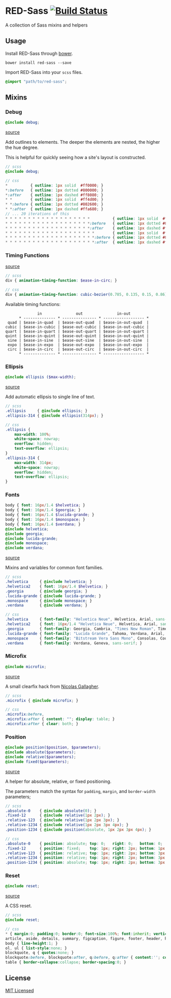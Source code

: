# RED-Sass [![Build Status][travis-badge-url]][travis-url]

[travis-url]: https://travis-ci.org/ff0000/red-sass
[travis-badge-url]: https://travis-ci.org/ff0000/red-sass.png

A collection of Sass mixins and helpers

## Usage

Install RED-Sass through [bower](http://bower.io/).

```
bower install red-sass --save
```

Import RED-Sass into your `scss` files.

```scss
@import "path/to/red-sass";
```

## Mixins

### Debug

```scss
@include debug;
```

[source](mixins/_debug.scss)

Add outlines to elements. The deeper the elements are nested, the higher the hue degree.

This is helpful for quickly seeing how a site's layout is constructed.

```scss
// scss
@include debug;

// css
*          { outline: 1px solid  #ff0000; }
*:before   { outline: 1px dotted #800000; }
*:after    { outline: 1px dashed #ff8080; }
* *        { outline: 1px solid  #ff4d00; }
* *:before { outline: 1px dotted #802600; }
* *:after  { outline: 1px dashed #ffa680; }
// ... 20 iterations of this
* * * * * * * * * * * * * * * * * * *          { outline: 1px solid  #ff0099; }
* * * * * * * * * * * * * * * * * * *:before   { outline: 1px dotted #80004c; }
* * * * * * * * * * * * * * * * * * *:after    { outline: 1px dashed #ff80cc; }
* * * * * * * * * * * * * * * * * * * *        { outline: 1px solid  #ff004c; }
* * * * * * * * * * * * * * * * * * * *:before { outline: 1px dotted #800026; }
* * * * * * * * * * * * * * * * * * * *:after  { outline: 1px dashed #ff80a6; }
```

### Timing Functions

[source](mixins/_easings.scss)

```scss
// scss
div { animation-timing-function: $ease-in-circ; }

// css
div { animation-timing-function: cubic-bezier(0.785, 0.135, 0.15, 0.86); }
```

Available timing functions:

```
              in               out               in-out
      * -------------- * --------------- * ------------------ *
 quad | $ease-in-quad  | $ease-out-quad  | $ease-in-out-quad  |
cubic | $ease-in-cubic | $ease-out-cubic | $ease-in-out-cubic |
quart | $ease-in-quart | $ease-out-quart | $ease-in-out-quart |
quint | $ease-in-quint | $ease-out-quint | $ease-in-out-quint |
 sine | $ease-in-sine  | $ease-out-sine  | $ease-in-out-sine  |
 expo | $ease-in-expo  | $ease-out-expo  | $ease-in-out-expo  |
 circ | $ease-in-circ  | $ease-out-circ  | $ease-in-out-circ  |
      * -------------- * --------------- * ------------------ *
```

### Ellipsis

```scss
@include ellipsis ($max-width);
```

[source](mixins/_ellipsis.scss)

Add automatic ellipsis to single line of text.

```scss
// scss
.ellipsis     { @include ellipsis; }
.ellipsis-314 { @include ellipsis(314px); }

// css
.ellipsis {
	max-width: 100%;
	white-space: nowrap;
	overflow: hidden;
	text-overflow: ellipsis;
}
.ellipsis-314 {
	max-width: 314px;
	white-space: nowrap;
	overflow: hidden;
	text-overflow: ellipsis;
}
```

### Fonts

```scss
body { font: 16px/1.4 $helvetica; }
body { font: 16px/1.4 $georgia; }
body { font: 16px/1.4 $lucida-grande; }
body { font: 16px/1.4 $monospace; }
body { font: 16px/1.4 $verdana; }
@include helvetica;
@include georgia;
@include lucida-grande;
@include monospace;
@include verdana;
```

[source](mixins/_fonts.scss)

Mixins and variables for common font families.

```scss
// scss
.helvetica     { @include helvetica; }
.helvetica2    { font: 16px/1.4 $helvetica; }
.georgia       { @include georgia; }
.lucida-grande { @include lucida-grande; }
.monospace     { @include monospace; }
.verdana       { @include verdana; }

// css
.helvetica     { font-family: "Helvetica Neue", Helvetica, Arial, sans-serif; }
.helvetica2    { font: 16px/1.4 "Helvetica Neue", Helvetica, Arial, sans-serif; }
.georgia       { font-family: Georgia, Cambria, "Times New Roman", Times, serif; }
.lucida-grande { font-family: "Lucida Grande", Tahoma, Verdana, Arial, sans-serif; }
.monospace     { font-family: "Bitstream Vera Sans Mono", Consolas, Courier, monospace; }
.verdana       { font-family: Verdana, Geneva, sans-serif; }
```

### Microfix

```scss
@include microfix;
```

[source](mixins/_microfix.scss)

A small clearfix hack from [Nicolas Gallagher](http://nicolasgallagher.com/micro-clearfix-hack/).

```scss
// scss
.microfix { @include microfix; }

// css
.microfix:before,
.microfix:after { content: ""; display: table; }
.microfix:after { clear: both; }
```

### Position

```scss
@include position($position, $parameters);
@include absolute($parameters);
@include relative($parameters);
@include fixed($parameters);
```

[source](mixins/_position.scss)

A helper for absolute, relative, or fixed positioning.

The parameters match the syntax for `padding`, `margin`, and `border-width` parameters;

```scss
// scss
.absolute-0    { @include absolute(0); }
.fixed-12      { @include relative(1px 2px); }
.relative-123  { @include relative(1px 2px 3px); }
.relative-1234 { @include relative(1px 2px 3px 4px); }
.position-1234 { @include position(absolute, 1px 2px 3px 4px); }

// css
.absolute-0    { position: absolute; top: 0;   right: 0;   bottom: 0;   left: 0; }
.fixed-12      { position: fixed;    top: 1px; right: 2px; bottom: 1px; left: 2px; }
.relative-123  { position: relative; top: 1px; right: 2px; bottom: 3px; left: 2px; }
.relative-1234 { position: relative; top: 1px; right: 2px; bottom: 3px; left: 4px; }
.position-1234 { position: absolute; top: 1px; right: 2px; bottom: 3px; left: 4px; }
```

### Reset

```scss
@include reset;
```

[source](mixins/_reset.scss)

A CSS reset.

```scss
// scss
@include reset;

// css
* { margin:0; padding:0; border:0; font-size:100%; font:inherit; vertical-align:baseline; box-sizing:border-box; }
article, aside, details, summary, figcaption, figure, footer, header, hgroup, menu, nav, section { display:block; }
body { line-height:1; }
ol, ul { list-style:none; }
blockquote, q { quotes:none; }
blockquote:before, blockquote:after, q:before, q:after { content:''; content:none; }
table { border-collapse:collapse; border-spacing:0; }
```

## License

[MIT Licensed](LICENSE)
